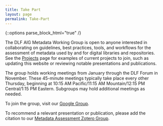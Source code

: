 ```yaml
---
title: Take Part
layout: page
permalink: Take-Part
---
```

{::options parse_block_html="true" /}

The DLF AIG Metadata Working Group is open to anyone interested in collaborating on guidelines, best practices, tools, and workflows for the assessment of metadata used by and for digital libraries and repositories. See the [Projects](https://dlfmetadataassessment.github.io/Sandbox/Projects) page for examples of current projects to join, such as updating this website or reviewing notable presentations and publications.

The group holds working meetings from January through the DLF Forum in November. These 45-minute meetings typically take place every other Thursday, beginning at 10:15 AM Pacific/11:15 AM Mountain/12:15 PM Central/1:15 PM Eastern. Subgroups may hold additional meetings as needed.

To join the group, visit our [Google Group](https://groups.google.com/forum/#!forum/dlf-aig-metadata-assessment-working-group).

To recommend a relevant presentation or publication, please add the citation to our [Metadata Assessment Zotero Group](https://www.zotero.org/groups/488224/metadata_assessment).